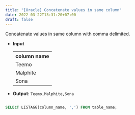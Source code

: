 ```yaml
---
title: "[Oracle] Concatenate values in same column"
date: 2022-03-22T13:31:20+07:00
draft: false
---
```


Concatenate values in same column with comma delimited. 

 - <b>Input</b>

   <table>
   <tr><th>column name</th></tr>
   <tr><td>Teemo</td></tr>
   <tr><td>Malphite</td></tr>
   <tr><td>Sona</td></tr>
   </table>

-  <b>Output</b>: <code>Teemo,Malphite,Sona</code>

```SQL

SELECT LISTAGG(column_name, ',') FROM table_name;

```



